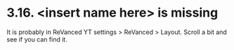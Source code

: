 # 3.16. \<insert name here\> is missing

It is probably in ReVanced YT settings > ReVanced > Layout. Scroll a bit and see if you can find it.

